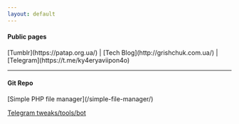 ```yaml
---
layout: default
---
```


<h4>Public pages</h4>
[Tumblr](https://patap.org.ua/) | [Tech Blog](http://grishchuk.com.ua/) | [Telegram](https://t.me/ky4eryaviipon4o)
<hr>

<h4>Git Repo</h4>
[Simple PHP file manager](/simple-file-manager/)

[Telegram tweaks/tools/bot](/telegram-tweaks/)

